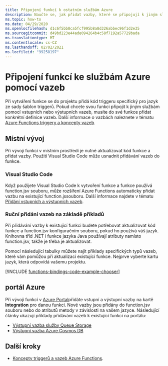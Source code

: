 ```yaml
---
title: Připojení funkcí k ostatním službám Azure
description: Naučte se, jak přidat vazby, které se připojují k jiným službám Azure, k existující funkci v projektu Azure Functions.
ms.topic: how-to
ms.date: 04/29/2020
ms.openlocfilehash: d1c6f5bb8ca5fcf995b8a8d326abbec96f1d2e35
ms.sourcegitcommit: d49bd223e44ade094264b4c58f7192a57729bada
ms.translationtype: MT
ms.contentlocale: cs-CZ
ms.lasthandoff: 02/02/2021
ms.locfileid: "99258197"
---
```

# <a name="connect-functions-to-azure-services-using-bindings"></a>Připojení funkcí ke službám Azure pomocí vazeb

Při vytváření funkce se do projektu přidá kód triggeru specifický pro jazyk ze sady šablon triggerů. Pokud chcete svou funkci připojit k jiným službám pomocí vstupních nebo výstupních vazeb, musíte do své funkce přidat konkrétní definice vazeb. Další informace o vazbách naleznete v tématu [Azure Functions triggery a koncepty vazeb](functions-triggers-bindings.md).

## <a name="local-development"></a>Místní vývoj       

Při vývoji funkcí v místním prostředí je nutné aktualizovat kód funkce a přidat vazby. Použití Visual Studio Code může usnadnit přidávání vazeb do funkce.  

### <a name="visual-studio-code"></a>Visual Studio Code

Když použijete Visual Studio Code k vytvoření funkce a funkce používá function.jsv souboru, může rozšíření Azure Functions automaticky přidat vazbu na existující function.jssouboru. Další informace najdete v tématu [Přidání vstupních a výstupních vazeb](functions-develop-vs-code.md#add-input-and-output-bindings).   

### <a name="manually-add-bindings-based-on-examples"></a>Ruční přidání vazeb na základě příkladů

Při přidávání vazby k existující funkci budete potřebovat aktualizovat kód funkce a function.jsv konfiguračním souboru, pokud ho používá váš jazyk. Knihovna tříd .NET i funkce jazyka Java používají atributy namísto function.jsv, takže je třeba je aktualizovat.

Pomocí následující tabulky můžete najít příklady specifických typů vazeb, které vám pomůžou při aktualizaci existující funkce. Nejprve vyberte kartu jazyk, která odpovídá vašemu projektu. 

[!INCLUDE [functions-bindings-code-example-chooser](../../includes/functions-bindings-code-example-chooser.md)]

## <a name="azure-portal"></a>portál Azure

Při vývoji funkcí v [Azure Portal](https://portal.azure.com)přidáte vstupní a výstupní vazby na kartě **Integration** pro danou funkci. Nové vazby jsou přidány do function.jsv souboru nebo do atributů metody v závislosti na vašem jazyce. Následující články ukazují příklady přidávání vazeb k existující funkci na portálu:

+ [Výstupní vazba služby Queue Storage](functions-integrate-storage-queue-output-binding.md)
+ [Výstupní vazba Azure Cosmos DB](functions-integrate-store-unstructured-data-cosmosdb.md)

## <a name="next-steps"></a>Další kroky

+ [Koncepty triggerů a vazeb Azure Functions](functions-triggers-bindings.md).
